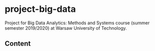 # project-big-data
Project for Big Data Analytics: Methods and Systems course (summer semester 2019/2020) at Warsaw University of Technology.

## Content
